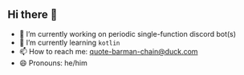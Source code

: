 ## Hi there 👋
- 🔭 I’m currently working on periodic single-function discord bot(s)
- 🌱 I’m currently learning `kotlin`
- 📫 How to reach me: quote-barman-chain@duck.com
- 😄 Pronouns: he/him
